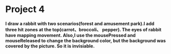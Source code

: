 # Project 4 

#### I draw a rabbit with two scenarios(forest and amusement park).I add three  hit zones at the top(carrot、broccoli、 pepper). The eyes of rabbit have mapping movement. Also,I use the mousePressed and mouseReleased to change the background color, but the background was covered by the picture. So it is invisiable.
